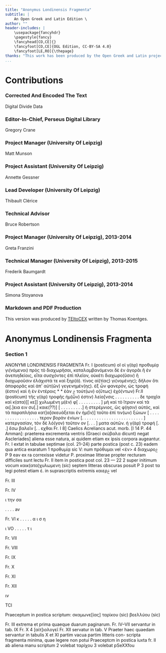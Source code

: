 ```yaml
---
title: "Anonymus Londinensis Fragmenta"
subtitle: |
	An Open Greek and Latin Edition \ 
author: ""
header-includes: | 
	\usepackage{fancyhdr}
	\pagestyle{fancy}
	\fancyhead[CO,CE]{}
	\fancyfoot[CO,CE]{OGL Edition, CC-BY-SA 4.0}
	\fancyfoot[LE,RO]{\thepage}
thanks: "This work has been produced by the Open Greek and Latin project through the help of volunteers. See contributions for details."
...
```


# Contributions


### Corrected And Encoded The Text

Digital Divide Data  
  
### Editor-In-Chief, Perseus Digital Library

Gregory Crane  
  
### Project Manager (University Of Leipzig)

Matt Munson  
  
### Project Assistant (University Of Leipzig)

Annette Gessner  
  
### Lead Developer (University Of Leipzig)

Thibault Clérice  
  
### Technical Advisor

Bruce Robertson  
  
### Project Manager (University Of Leipzig), 2013-2014

Greta Franzini  
  
### Technical Manager (University Of Leipzig), 2013-2015

Frederik Baumgardt  
  
### Project Assistant (University Of Leipzig), 2013-2014

Simona Stoyanova  
  
### Markdown and PDF Production

This version was produced by [TEItoCEX](https://github.com/ThomasK81/TEItoCEX) written by Thomas Koentges.

# Anonymus Londinensis Fragmenta

### Section 1

<pb n="75"/>
<head>ANONYMI LONDINENSIS FRAGMENTA</head>
<note type="marginal">Fr. I (posticum)</note> <l>ol οἱ γ(ὰρ) προθυμίᾳ γι(νόμενοι) πρὸς τὸ διαχωρῆσαι,</l>
<l>καταλαμβανόμενοι δὲ ἐν ἀγορᾶι ἢ</l>
<l>ἐν ἀνεπιηδείοις, εἶτα συσχόντες</l>
<l>ἐπὶ πλεῖον, οὐκέτι διαχωρο(ῦσιν)</l>
<lb n="5"/> <l>ἢ διαχωροῦσιν ἐλάχιστά τε καὶ ξηρ(ά).</l>
<l>τίνος αἰ(τίας) γι(νομένης); δῆλον ὅτι ἀποφορᾶς καὶ</l>
<l>ἀπ' αὐτ(ῶν) γεγενημέν(ης). ἐξ ὦν φανερόν,</l>
<l>ὡς τροφή (ἐστιν) καὶ ἡ ἐν ἐντέροις</l>
<l>* * ἐὰν &#x772; τούτ(ων) ο(ὕτως) ἐχό(ντων)</l>
<note type="marginal">Fr.II (posticum)</note> <l>τῆς γ(ὰρ) τροφῆς ἡμ(ῶν) ἐστιν) λεία[νσις . . . . . . . . . . δε</l>
<l>τραχῖα καὶ κ(ατα)[[ κε]] χυλωμένη μ(ὲν) φ[ . . . . . . . . . ]</l>
<l>μὴ καὶ τὸ ἴτριον καὶ τὰ αι[.]εια ειν συ[.] καιε(??)] [ . . . . . .</l>
<l>. . .] ἡ στερέμνιος,</l>
<l>ὥς φ(ησιν) αὐτός, καὶ τὰ παραπλήσια κατ]α[σκευάξεται</l>
<l>ἐν ἡμ(ῖν)] τοῦτο</l>
<lb n="5"/> <l>ἐπί τιν(ων) ξώιων [ . . . . . . . . . . . . . . . . . . τερον</l>
<l>βορὰν ἐνίων [. . . . . . . . . . . . . . . . . . . . . . . . . ]</l>
<l>κατεργασίαν, τὸν δὲ λό(γον) τοῦτον ov [. . . ] ματα</l>
<l>αὐτῶν. ή γ(ὰρ) τροφή [. .] ἔσω βαλεῖν [. . εχθαι</l>
<note type="footnote">Fr. I 8] Caelics Acreliancs acut. morb. [I 14 Ρ. 44 Amman]: praeterea excrementa
ventris (Graeci σκύβαλα dicunt) negat Αscleriades] aliena esse natura, ai quidem etiam ex
ipsis corpora augeantur.</note>
<note type="footnote">Fr. I extat in tabulae septimae (col. 21–24) parte postica (post c. 23) eadem
qua antica exaratum 1 προθυμίᾳ sic V: num πρόθυμοι vel &#x003C;ἐν&#x003E;
4 διαχωρο&#x772; P 9 eav ex ra correxisse videtur P. proximae litterae propter
recturam difficiles sunt lectu
Fr. II item in postica post col. 23 — 22 2 super initimum vocum καικ(ατα)χυλωμενη
(sic) septem litteras obscuras posuit P 3 post τα legi potest etiam ἑ. in
suprascriptis extremis καιερ&#x772; vel</note>


<pb n="76"/>
<p>Fr. III</p>
<p>Fr. IV</p>
<p>ι την σα</p>
<p>. . . . av</p>
<p>Fr. VI κ . . . . . α ι σ η</p>
<p>ι VO . . . . . τ ι</p>
<p>Fr. VII</p>
<p>Fr. Vlll</p>
<p>Fr. IX</p>
<p>Fr. X</p>
<p>Fr. XI</p>
<p>Fr. XII</p>
<p>ιν</p>
<p>TCl</p>
<p>Praeceptum in postica scriptum:
<lg><l>σκαμωνε[ίας]</l>
<l>ταρίκου (sic)</l>
<l>βεελλύου (sic)</l></lg></p>
<note type="footnote">Fr. III extrema et prima quaeque duarum paginarum.
Fr. ΙV–VII servantur in tab. IX
Fr. X 4 [αἰτ]ιολογεῖ
Fr. XII servatur in tab. V
Praeter haec quaedam servantur in tabulis X et XI partim vacua partim litteris con-
scripta fragmenta minima, quae legere non potui
Praeceptcm in postica iuxta fr. II ab aliena manu scriptum 2 volebat
ταρίχου 3 volebat pSeXXfou</note>

